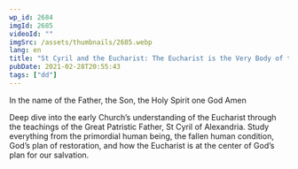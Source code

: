 ```yaml
---
wp_id: 2684
imgId: 2685
videoId: ""
imgSrc: /assets/thumbnails/2685.webp
lang: en
title: "St Cyril and the Eucharist: The Eucharist is the Very Body of the Lord. by Fr. Anthony"
pubDate: 2021-02-28T20:55:43
tags: ["dd"]
---
```


<!-- page: 6 -->

<p>In the name of the Father, the Son, the Holy Spirit one God Amen</p>
<p>Deep dive into the early Church’s understanding of the Eucharist through the teachings of the Great Patristic Father, St Cyril of Alexandria. Study everything from the primordial human being, the fallen human condition, God’s plan of restoration, and how the Eucharist is at the center of God’s plan for our salvation.</p>

